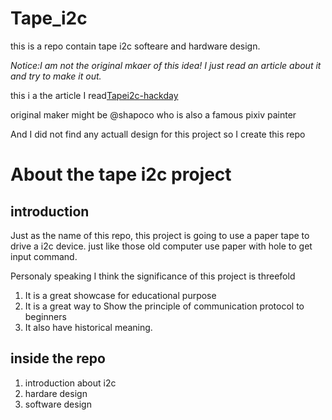 # Tape_i2c
this is a repo contain tape i2c softeare and hardware design.

*Notice:I am not the original mkaer of this idea! I just read an article about it and try to make it out.*

this i a the article I read[Tapei2c-hackday](https://hackaday.com/2021/05/03/i2c-paper-tape-reader-is-not-what-you-think/)

original maker might be @shapoco who is  also a famous pixiv painter

And I did not find any actuall design for this project so I create this repo

# About the tape i2c project


## introduction
Just as the name of this repo, this project is going to use a paper tape to drive a i2c device. just like those old computer use paper with hole to get input command.

Personaly speaking I think the significance of this project is threefold

1. It is a great showcase for educational purpose
2. It is a great way to Show the principle of communication protocol to beginners
3. It also have historical meaning.


## inside the repo

1. introduction about i2c
2. hardare design
3. software design





